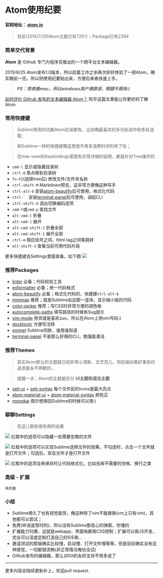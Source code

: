 # Atom使用纪要

#### 官网地址： [atom.io](https://atom.io)

> 目前(2015/7/29)Atom主题已有725个；Package已有2394

### 简单交代背景
  ___Atom___ 是 Github 专门为程序员推出的一个跨平台文本编辑器。

  2015/6/25 Atom发布1.0版本，所以趁着工作之余再次好好体验了一把Atom，确实眼前一亮，所以把使用纪要贴出来，方便后来者快速上手。

> ___PS：劳资是mac，所以windows用户请原谅，照顾不周哈:)___

  [如何评价 Github 发布的文本编辑器 Atom？](http://www.zhihu.com/question/22867204) 知乎这篇文章能让你更好的了解Atom

### 常用快捷键
> Sublime常用的功能Atom应该都有，比如俺最喜欢的多光标选中和多处选取;

> 和Sublime一样的快捷键俺这里就不再多浪费时间列举了哈；

> 在tree-view的Keybindings里面有非常详细的说明，都是针对Tree操作的

- ```cmd-\``` 显示或隐藏目录树
- ```ctrl-0``` 焦点移到目录树
- ```fn-F2```(选择tree后) 修改文件/文件夹名称
- ```ctrl-shift-M``` Markdown预览，这非常方便俺这种写手
- ```ctrl-alt-b``` 安装[atom-beautify](https://atom.io/packages/atom-beautify)后可使用，格式化代码
- ```ctrl-` ``` 安装[terminal-panel](https://atom.io/packages/terminal-panel)后可使用，调起CLI
- ```ctrl-shift-U``` 调出切换编码选项
- ```cmd-t```或```cmd-p``` 查找文件
- ```alt-cmd-[``` 折叠
- ```alt-cmd-]``` 展开
- ```alt-cmd-shift-{``` 折叠全部
- ```alt-cmd-shift-}``` 展开全部
- ```ctrl-m``` 相应括号之间，html tag之间等跳转
- ```alt-shift-S``` 查看当前可用代码片段

更多快捷键去Settings里面查看，如下图
![](https://raw.githubusercontent.com/nieweidong/learn-atom/master/img/keybindings.png)

### 推荐Packages
- [linter](https://atom.io/packages/linter) 必备；代码校验工具
- [esformatter](https://atom.io/packages/esformatter) 必备；统一代码格式
- [atom-beautify](https://atom.io/packages/atom-beautify) 必备；格式化代码的，快捷键```ctrl-alt-b```
- [minimap](https://atom.io/packages/minimap) 推荐；就是Sublime右边那一竖块，显示缩小版的代码
- [color-picker](https://atom.io/packages/color-picker) 推荐；写CSS时非常方便的调色板
- [autocomplete-paths](https://atom.io/packages/autocomplete-paths) 填写路径的时候有Sug提示
- [vim-mode](https://atom.io/packages/vim-mode) 劳资就是喜欢zuo，所以在Atom上用vim写码:)
- [docblockr](https://atom.io/packages/docblockr) 方便写注释
- [emmet](https://atom.io/packages/emmet) Sublime同款，谁用谁知道
- [terminal-panel](https://atom.io/packages/terminal-panel) 不是那么好用的CLI，勉强能凑活


### 推荐Themes
> 其实Atom默认的主题就已经非常小清新、文艺范儿，但前端对美好事务的追求是永不停歇的...

> 提醒一点：Atom的主题是区分 __UI主题和语法主题__

- [seti-ui](https://atom.io/themes/seti-ui) + [seti-syntax](https://atom.io/themes/seti-syntax) 每个文件前的icons是最大亮点
- [atom-material-ui](https://atom.io/themes/atom-material-ui) + [atom-material-syntax](https://atom.io/themes/atom-material-syntax) 颜色正
- [monokai](https://atom.io/themes/monokai) 偶尔想用回Sublime的时候可以用:)

### 聊聊Settings
> 在这儿聊些很有用的设置

![](https://raw.githubusercontent.com/nieweidong/learn-atom/master/img/tree-view-settings.png)
红框中的选项可以隐藏一些需要忽略的文件

![](https://raw.githubusercontent.com/nieweidong/learn-atom/master/img/tabs-settings.png)
红框中的选项可以实现Sublime选择文件的效果。不勾选时，点击一个文件就是打开文件；勾选后，双击文件才是打开文件

![](https://raw.githubusercontent.com/nieweidong/learn-atom/master/img/esformatter-settings.png)
红框中的选项会再保存时让代码格式化，比如去掉不需要的空格、换行之类

### 高级 - 扩展
```
待完善
```

### 小结
- Sublime用久了也有视觉疲劳，俺这种除了vim不能替换(vm上只有vim)，其他都可以尝试；
- 免费(听说是暂时的)，所以没有Sublime那恶心的弹窗，你懂的
- 扩展能力叼爆，这就是webapp，界面啥都用CSS控制；扩展可以用JS开发，完全可以深度定制打造自己的IDE嘛...
- 邀请测试的那版确实比较慢，启动慢、打开文件慢等等，但是目前确实没有这种感觉，一切都很流畅(非正常情况俺也没试)
- Github发布的编辑器，那么对Git的友好支持不用多说了

---

更多内容会陆续更新补上，欢迎pull request.
